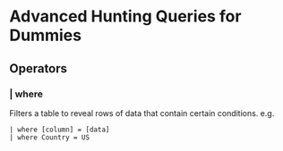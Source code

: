# Advanced Hunting Queries for Dummies

## Operators

### | where
Filters a table to reveal rows of data that contain certain conditions.
e.g. 
```
| where [column] = [data]
| where Country = US
```
